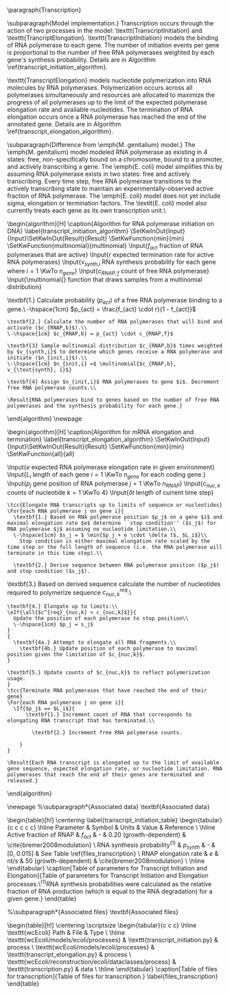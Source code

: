 
\paragraph{Transcription}

\subparagraph{Model implementation.}
Transcription occurs through the action of two processes in the model: \texttt{TranscriptInitiation} and \texttt{TrancriptElongation}. \texttt{TranscriptInitiation} models the binding of RNA polymerase  to each gene. The number of initiation events per gene is proportional to the number of free RNA polymerases weighted by each gene's synthesis probability. Details are in Algorithm \ref{transcript_initiation_algorithm}.

\texttt{TranscriptElongation} models nucleotide polymerization into RNA molecules by RNA polymerases. Polymerization occurs across all polymerases simultaneously and resources are allocated to maximize the progress of all polymerases up to the limit of the expected polymerase elongation rate and available nucleotides. The termination of RNA elongation occurs once a RNA polymerase has reached the end of the annotated gene. Details are in Algorithm \ref{transcript_elongation_algorithm}.


\subparagraph{Difference from \emph{M. genitalium} model.}
The \emph{M. genitalium} model modeled RNA polymerase as existing in 4 states: free, non-specifically bound on a chromosome, bound to a promoter, and actively transcribing a gene. The \emph{E. coli} model simplifies this by assuming RNA polymerase exists in two states: free and actively transcribing. Every time step, free RNA polymerase transitions to the actively transcribing state to maintain an experimentally-observed active fraction of RNA polymerase. The \emph{E. coli} model does not yet include sigma, elongation or termination factors. The \textit{E. coli} model also currently treats each gene as its own transcription unit.\\

\begin{algorithm}[H]
\caption{Algorithm for RNA polymerase initiation on DNA}
\label{transcript_initiation_algorithm}
\SetKwInOut{Input}{Input}\SetKwInOut{Result}{Result}
\SetKwFunction{min}{min}
\SetKwFunction{multinomial}{multinomial}
  \Input{$f_{act}$ fraction of RNA polymerases that are active}
    \Input{$r$ expected termination rate for active RNA polymerases}
  \Input{$v_{\text{synth,i}}$ RNA synthesis probability for each gene where $i = 1$ \KwTo $n_{gene}$}
    \Input{$c_{RNAP,f}$ count of free RNA polymerase}
    \Input{\multinomial{} function that draws samples from a multinomial distribution}
    
  \textbf{1.} Calculate probability ($p_{act}$) of a free RNA polymerase binding to a gene.\\
    \-\hspace{1cm} $p_{act} = \frac{f_{act} \cdot r}{1 - f_{act}}$
    
    \textbf{2.} Calculate the number of RNA polymerases that will bind and activate ($c_{RNAP,b}$).\\
    \-\hspace{1cm} $c_{RNAP,b} = p_{act} \cdot c_{RNAP,f}$
    
    \textbf{3} Sample multinomial distribution $c_{RNAP,b}$ times weighted by $v_{synth,i}$ to determine which genes receive a RNA polymerase and initiate ($n_{init,i}$).\\
    \-\hspace{1cm} $n_{init,i} =$ \multinomial{$c_{RNAP,b}, v_{\text{synth}, i}$}
    
    \textbf{4} Assign $n_{init,i}$ RNA polymerases to gene $i$. Decrement free RNA polymerase counts.\\

    \Result{RNA polymerases bind to genes based on the number of free RNA polymerases and the synthesis probability for each gene.}

\end{algorithm}
\newpage



\begin{algorithm}[H]
\caption{Algorithm for mRNA elongation and termination}
\label{transcript_elongation_algorithm}
\SetKwInOut{Input}{Input}\SetKwInOut{Result}{Result}
\SetKwFunction{min}{min}
\SetKwFunction{all}{all}

  \Input{$e$ expected RNA polymerase elongation rate in given environment}
  \Input{$L_i$ length of each gene $i = 1$ \KwTo $n_{gene}$ for each coding gene.}
    \Input{$p_j$ gene position of RNA polymerase $j = 1$ \KwTo $n_{RNAP}$}
    \Input{$c_{nuc,k}$ counts of nucleotide $k = 1$ \KwTo $4$}
  \Input{$\delta t$ length of current time step}
    
    \tcc{Elongate RNA transcripts up to limits of sequence or nucleotides}
    \For{each RNA polymerase j on gene i}{
      \textbf{1.} Based on RNA polymerase position $p_j$ on a gene $i$ and maximal elongation rate $e$ determine ``stop condition'' ($s_j$) for RNA polymerase $j$ assuming no nucleotide limitation.\\
      \-\hspace{1cm} $s_j = $ \min{$p_j + e \cdot \delta t$, $L_i$}\\
        Stop condition is either maximal elongation rate scaled by the time step or the full length of sequence (i.e. the RNA polymerase will terminate in this time step).\\
    
      \textbf{2.} Derive sequence between RNA polymerase position ($p_j$) and stop condition ($s_j$).

  \textbf{3.} Based on derived sequence calculate the number of nucleotides required to polymerize sequence $c^{req}_{nuc,k}$.\\
    
    \textbf{4.} Elongate up to limits:\\
    \eIf{\all{$c^{req}_{nuc,k} < c_{nuc,k}$}}{
      Update the position of each polymerase to stop position\\
      \-\hspace{1cm} $p_j = s_j$
    }
    {
      \textbf{4a.} Attempt to elongate all RNA fragments.\\
        \textbf{4b.} Update position of each polymerase to maximal position given the limitation of $c_{nuc,k}$.
    }

    \textbf{5.} Update counts of $c_{nuc,k}$ to reflect polymerization usage.
    }
    \tcc{Terminate RNA polymerases that have reached the end of their gene}
    \For{each RNA polymerase j on gene i}{
      \If{$p_j$ == $L_i$}{
          \textbf{1.} Increment count of RNA that corresponds to elongating RNA transcript that has terminated.\\
            
            \textbf{2.} Increment free RNA polymerase counts.
        
        }
    }
    
    \Result{Each RNA transcript is elongated up to the limit of available gene sequence, expected elongation rate, or nucleotide limitation. RNA polymerases that reach the end of their genes are terminated and released.}
\end{algorithm}

\newpage
%\subparagraph*{Associated data}
\textbf{Associated data}

\begin{table}[h!]
 \centering
 \label{transcript_initiation_table}
 \begin{tabular}{c c c c c} 
 \hline
 Parameter & Symbol & Units & Value & Reference \\
 \hline
  Active fraction of RNAP & $f_{act}$ & - & 0.20 (growth-dependent) & \cite{bremer2008modulation} \\
  RNA synthesis probability$^{(1)}$ & $p_{synth}$ & - & [0, 0.015] & See Table \ref{files_transcription} \\
  RNAP elongation rate & $e$ & nt/s & 50 (growth-dependent) & \cite{bremer2008modulation} \\
 \hline
\end{tabular}
\caption[Table of parameters for Transcript Initiation and Elongation]{Table of parameters for Transcript Initiation and Elongation processes.\\$^{(1)}$RNA synthesis probabilities were calculated as the relative fraction of RNA production (which is equal to the RNA degradation) for a given gene.}
\end{table}

%\subparagraph*{Associated files}
\textbf{Associated files}

\begin{table}[h!]
 \centering
 \scriptsize
 \begin{tabular}{c c c} 
 \hline
 \texttt{wcEcoli} Path & File & Type \\
 \hline
\texttt{wcEcoli/models/ecoli/processes} & \texttt{transcript\_initiation.py} & process \\
\texttt{wcEcoli/models/ecoli/processes} & \texttt{transcript\_elongation.py} & process \\
\texttt{wcEcoli/reconstruction/ecoli/dataclasses/process} & \texttt{transcription.py} & data \\
 \hline
\end{tabular}
\caption[Table of files for transcription]{Table of files for transcription.}
\label{files_transcription}
\end{table}
